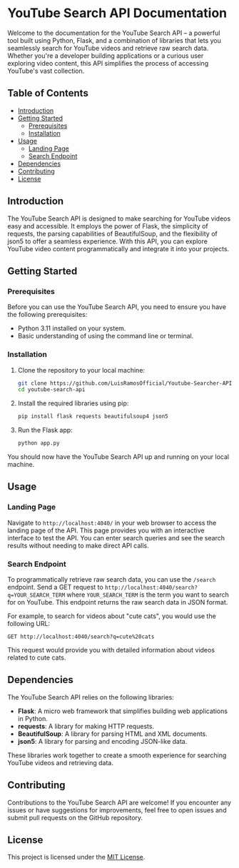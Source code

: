 # YouTube Search API Documentation

Welcome to the documentation for the YouTube Search API – a powerful tool built using Python, Flask, and a combination of libraries that lets you seamlessly search for YouTube videos and retrieve raw search data. Whether you're a developer building applications or a curious user exploring video content, this API simplifies the process of accessing YouTube's vast collection.

## Table of Contents

- [Introduction](#introduction)
- [Getting Started](#getting-started)
  - [Prerequisites](#prerequisites)
  - [Installation](#installation)
- [Usage](#usage)
  - [Landing Page](#landing-page)
  - [Search Endpoint](#search-endpoint)
- [Dependencies](#dependencies)
- [Contributing](#contributing)
- [License](#license)

## Introduction

The YouTube Search API is designed to make searching for YouTube videos easy and accessible. It employs the power of Flask, the simplicity of requests, the parsing capabilities of BeautifulSoup, and the flexibility of json5 to offer a seamless experience. With this API, you can explore YouTube video content programmatically and integrate it into your projects.

## Getting Started

### Prerequisites

Before you can use the YouTube Search API, you need to ensure you have the following prerequisites:

- Python 3.11 installed on your system.
- Basic understanding of using the command line or terminal.

### Installation

1. Clone the repository to your local machine:

   ```bash
   git clone https://github.com/LuisRamosOfficial/Youtube-Searcher-API.git
   cd youtube-search-api
   ```

2. Install the required libraries using pip:

   ```bash
   pip install flask requests beautifulsoup4 json5
   ```

3. Run the Flask app:

   ```bash
   python app.py
   ```

You should now have the YouTube Search API up and running on your local machine.

## Usage

### Landing Page

Navigate to `http://localhost:4040/` in your web browser to access the landing page of the API. This page provides you with an interactive interface to test the API. You can enter search queries and see the search results without needing to make direct API calls.

### Search Endpoint

To programmatically retrieve raw search data, you can use the `/search` endpoint. Send a GET request to `http://localhost:4040/search?q=YOUR_SEARCH_TERM` where `YOUR_SEARCH_TERM` is the term you want to search for on YouTube. This endpoint returns the raw search data in JSON format.

For example, to search for videos about "cute cats", you would use the following URL:

```http
GET http://localhost:4040/search?q=cute%20cats
```

This request would provide you with detailed information about videos related to cute cats.

## Dependencies

The YouTube Search API relies on the following libraries:

- **Flask**: A micro web framework that simplifies building web applications in Python.
- **requests**: A library for making HTTP requests.
- **BeautifulSoup**: A library for parsing HTML and XML documents.
- **json5**: A library for parsing and encoding JSON-like data.

These libraries work together to create a smooth experience for searching YouTube videos and retrieving data.

## Contributing

Contributions to the YouTube Search API are welcome! If you encounter any issues or have suggestions for improvements, feel free to open issues and submit pull requests on the GitHub repository.

## License

This project is licensed under the [MIT License](LICENSE).

